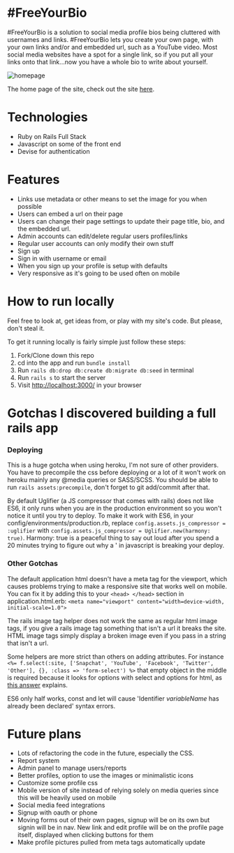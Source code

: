 # #FreeYourBio

#FreeYourBio is a solution to social media profile bios being cluttered with usernames and links. #FreeYourBio lets you create your own page, with your own links and/or and embedded url, such as a YouTube video. Most social media websites have a spot for a single link, so if you put all your links onto that link...now you have a whole bio to write about yourself.

![homepage](https://i.imgur.com/zQbON56.png)

The home page of the site, check out the site [here](http://freeyourbio.com/).

# Technologies

* Ruby on Rails Full Stack
* Javascript on some of the front end
* Devise for authentication

# Features

* Links use metadata or other means to set the image for you when possible
* Users can embed a url on their page
* Users can change their page settings to update their page title, bio, and the embedded url.
* Admin accounts can edit/delete regular users profiles/links
* Regular user accounts can only modify their own stuff
* Sign up
* Sign in with username or email
* When you sign up your profile is setup with defaults
* Very responsive as it's going to be used often on mobile

# How to run locally

Feel free to look at, get ideas from, or play with my site's code. But please, don't steal it.

To get it running locally is fairly simple just follow these steps:

1.  Fork/Clone down this repo
2.  cd into the app and run `bundle install`
3.  Run `rails db:drop db:create db:migrate db:seed` in terminal
4.  Run `rails s` to start the server
5.  Visit [http://localhost:3000/](http://localhost:3000/) in your browser

# Gotchas I discovered building a full rails app

### Deploying

This is a huge gotcha when using heroku, I'm not sure of other providers. You have to precompile the css before deploying or a lot of it won't work on heroku mainly any @media queries or SASS/SCSS. You should be able to run `rails assets:precompile`, don't forget to git add/commit after that.

By default Uglifier (a JS compressor that comes with rails) does not like ES6, it only runs when you are in the production environment so you won't notice it until you try to deploy. To make it work with ES6, in your config/environments/production.rb, replace
`config.assets.js_compressor = :uglifier` with `config.assets.js_compressor = Uglifier.new(harmony: true)`. Harmony: true is a peaceful thing to say out loud after you spend a 20 minutes trying to figure out why a ' in javascript is breaking your deploy.

### Other Gotchas

The default application html doesn't have a meta tag for the viewport, which causes problems trying to make a responsive site that works well on mobile. You can fix it by adding this to your `<head> </head>` section in application.html.erb:
`<meta name="viewport" content="width=device-width, initial-scale=1.0">`

The rails image tag helper does not work the same as regular html image tags, if you give a rails image tag something that isn't a url it breaks the site. HTML image tags simply display a broken image even if you pass in a string that isn't a url.

Some helpers are more strict than others on adding attributes. For instance `<%= f.select(:site, ['Snapchat', 'YouTube', 'Facebook', 'Twitter', 'Other'], {}, :class => 'form-select') %>` that empty object in the middle is required because it looks for options with select and options for html, as [this answer](https://stackoverflow.com/a/4081944) explains.

ES6 only half works, const and let will cause 'Identifier _variableName_ has already been declared' syntax errors.

# Future plans

* Lots of refactoring the code in the future, especially the CSS.
* Report system
* Admin panel to manage users/reports
* Better profiles, option to use the images or minimalistic icons
* Customize some profile css
* Mobile version of site instead of relying solely on media queries since this will be heavily used on mobile
* Social media feed integrations
* Signup with oauth or phone
* Moving forms out of their own pages, signup will be on its own but signin will be in nav. New link and edit profile will be on the profile page itself, displayed when clicking buttons for them
* Make profile pictures pulled from meta tags automatically update
